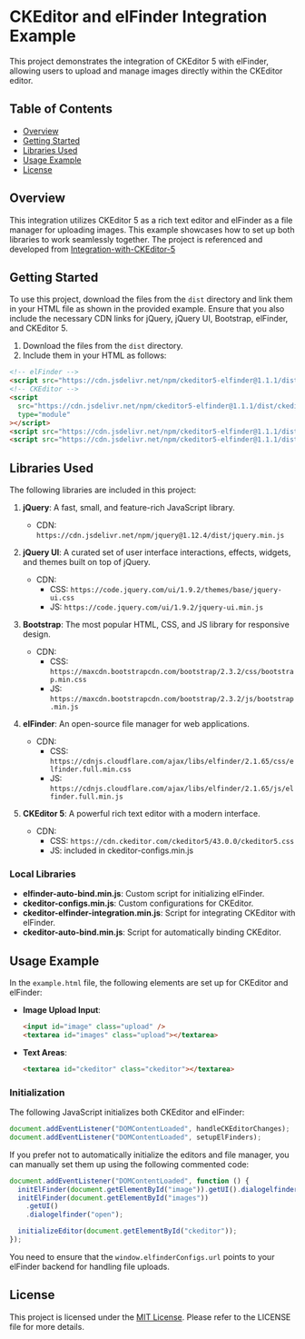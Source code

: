 # CKEditor and elFinder Integration Example

This project demonstrates the integration of CKEditor 5 with elFinder, allowing users to upload and manage images directly within the CKEditor editor.

## Table of Contents

- [Overview](#overview)
- [Getting Started](#getting-started)
- [Libraries Used](#libraries-used)
- [Usage Example](#usage-example)
- [License](#license)

## Overview

This integration utilizes CKEditor 5 as a rich text editor and elFinder as a file manager for uploading images. This example showcases how to set up both libraries to work seamlessly together.
The project is referenced and developed from [Integration-with-CKEditor-5](https://github.com/Studio-42/elFinder/wiki/Integration-with-CKEditor-5)

## Getting Started

To use this project, download the files from the `dist` directory and link them in your HTML file as shown in the provided example. Ensure that you also include the necessary CDN links for jQuery, jQuery UI, Bootstrap, elFinder, and CKEditor 5.

1. Download the files from the `dist` directory.
2. Include them in your HTML as follows:

```html
<!-- elFinder -->
<script src="https://cdn.jsdelivr.net/npm/ckeditor5-elfinder@1.1.1/dist/elfinder-auto-bind.min.js"></script>
<!-- CKEditor -->
<script
  src="https://cdn.jsdelivr.net/npm/ckeditor5-elfinder@1.1.1/dist/ckeditor-configs.min.js"
  type="module"
></script>
<script src="https://cdn.jsdelivr.net/npm/ckeditor5-elfinder@1.1.1/dist/ckeditor-elfinder-integration.min.js"></script>
<script src="https://cdn.jsdelivr.net/npm/ckeditor5-elfinder@1.1.1/dist/ckeditor-auto-bind.min.js"></script>
```

## Libraries Used

The following libraries are included in this project:

1. **jQuery**: A fast, small, and feature-rich JavaScript library.

   - CDN: `https://cdn.jsdelivr.net/npm/jquery@1.12.4/dist/jquery.min.js`

2. **jQuery UI**: A curated set of user interface interactions, effects, widgets, and themes built on top of jQuery.

   - CDN:
     - CSS: `https://code.jquery.com/ui/1.9.2/themes/base/jquery-ui.css`
     - JS: `https://code.jquery.com/ui/1.9.2/jquery-ui.min.js`

3. **Bootstrap**: The most popular HTML, CSS, and JS library for responsive design.

   - CDN:
     - CSS: `https://maxcdn.bootstrapcdn.com/bootstrap/2.3.2/css/bootstrap.min.css`
     - JS: `https://maxcdn.bootstrapcdn.com/bootstrap/2.3.2/js/bootstrap.min.js`

4. **elFinder**: An open-source file manager for web applications.

   - CDN:
     - CSS: `https://cdnjs.cloudflare.com/ajax/libs/elfinder/2.1.65/css/elfinder.full.min.css`
     - JS: `https://cdnjs.cloudflare.com/ajax/libs/elfinder/2.1.65/js/elfinder.full.min.js`

5. **CKEditor 5**: A powerful rich text editor with a modern interface.
   - CDN:
     - CSS: `https://cdn.ckeditor.com/ckeditor5/43.0.0/ckeditor5.css`
     - JS: included in ckeditor-configs.min.js

### Local Libraries

- **elfinder-auto-bind.min.js**: Custom script for initializing elFinder.
- **ckeditor-configs.min.js**: Custom configurations for CKEditor.
- **ckeditor-elfinder-integration.min.js**: Script for integrating CKEditor with elFinder.
- **ckeditor-auto-bind.min.js**: Script for automatically binding CKEditor.

## Usage Example

In the `example.html` file, the following elements are set up for CKEditor and elFinder:

- **Image Upload Input**:

  ```html
  <input id="image" class="upload" />
  <textarea id="images" class="upload"></textarea>
  ```

- **Text Areas**:
  ```html
  <textarea id="ckeditor" class="ckeditor"></textarea>
  ```

### Initialization

The following JavaScript initializes both CKEditor and elFinder:

```javascript
document.addEventListener("DOMContentLoaded", handleCKEditorChanges);
document.addEventListener("DOMContentLoaded", setupElFinders);
```

If you prefer not to automatically initialize the editors and file manager, you can manually set them up using the following commented code:

```javascript
document.addEventListener("DOMContentLoaded", function () {
  initElFinder(document.getElementById("image")).getUI().dialogelfinder("open");
  initElFinder(document.getElementById("images"))
    .getUI()
    .dialogelfinder("open");

  initializeEditor(document.getElementById("ckeditor"));
});
```

You need to ensure that the `window.elfinderConfigs.url` points to your elFinder backend for handling file uploads.

## License

This project is licensed under the [MIT License](LICENSE). Please refer to the LICENSE file for more details.
